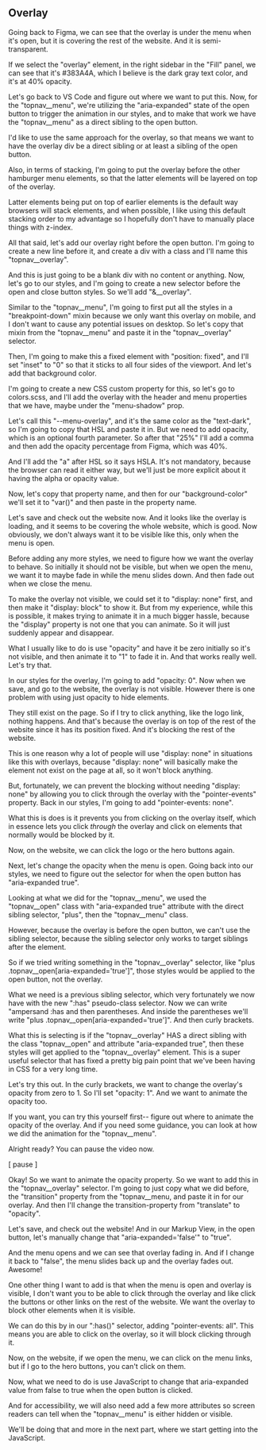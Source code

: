 ## Overlay

Going back to Figma, we can see that the overlay is under the menu when it's open, but it is covering the rest of the website. And it is semi-transparent.

If we select the "overlay" element, in the right sidebar in the "Fill" panel, we can see that it's #383A4A, which I believe is the dark gray text color, and it's at 40% opacity.

Let's go back to VS Code and figure out where we want to put this. Now, for the "topnav\_\_menu", we're utilizing the "aria-expanded" state of the open button to trigger the animation in our styles, and to make that work we have the "topnav\_\_menu" as a direct sibling to the open button.

I'd like to use the same approach for the overlay, so that means we want to have the overlay div be a direct sibling or at least a sibling of the open button.

Also, in terms of stacking, I'm going to put the overlay before the other hamburger menu elements, so that the latter elements will be layered on top of the overlay.

Latter elements being put on top of earlier elements is the default way browsers will stack elements, and when possible, I like using this default stacking order to my advantage so I hopefully don't have to manually place things with z-index.

All that said, let's add our overlay right before the open button. I'm going to create a new line before it, and create a div with a class and I'll name this "topnav\_\_overlay".

And this is just going to be a blank div with no content or anything. Now, let's go to our styles, and I'm going to create a new selector before the open and close button styles. So we'll add "&\_\_overlay".

Similar to the "topnav\_\_menu", I'm going to first put all the styles in a "breakpoint-down" mixin because we only want this overlay on mobile, and I don't want to cause any potential issues on desktop. So let's copy that mixin from the "topnav\_\_menu" and paste it in the "topnav\_\_overlay" selector.

Then, I'm going to make this a fixed element with "position: fixed", and I'll set "inset" to "0" so that it sticks to all four sides of the viewport. And let's add that background color.

I'm going to create a new CSS custom property for this, so let's go to colors.scss, and I'll add the overlay with the header and menu properties that we have, maybe under the "menu-shadow" prop.

Let's call this "--menu-overlay", and it's the same color as the "text-dark", so I'm going to copy that HSL and paste it in. But we need to add opacity, which is an optional fourth parameter. So after that "25%" I'll add a comma and then add the opacity percentage from Figma, which was 40%.

And I'll add the "a" after HSL so it says HSLA. It's not mandatory, because the browser can read it either way, but we'll just be more explicit about it having the alpha or opacity value.

Now, let's copy that property name, and then for our "background-color" we'll set it to "var()" and then paste in the property name.

Let's save and check out the website now. And it looks like the overlay is loading, and it seems to be covering the whole website, which is good. Now obviously, we don't always want it to be visible like this, only when the menu is open.

Before adding any more styles, we need to figure how we want the overlay to behave. So initially it should not be visible, but when we open the menu, we want it to maybe fade in while the menu slides down. And then fade out when we close the menu.

To make the overlay not visible, we could set it to "display: none" first, and then make it "display: block" to show it. But from my experience, while this is possible, it makes trying to animate it in a much bigger hassle, because the "display" property is not one that you can animate. So it will just suddenly appear and disappear.

What I usually like to do is use "opacity" and have it be zero initially so it's not visible, and then animate it to "1" to fade it in. And that works really well. Let's try that.

In our styles for the overlay, I'm going to add "opacity: 0". Now when we save, and go to the website, the overlay is not visible. However there is one problem with using just opacity to hide elements.

They still exist on the page. So if I try to click anything, like the logo link, nothing happens. And that's because the overlay is on top of the rest of the website since it has its position fixed. And it's blocking the rest of the website.

This is one reason why a lot of people will use "display: none" in situations like this with overlays, because "display: none" will basically make the element not exist on the page at all, so it won't block anything.

But, fortunately, we can prevent the blocking without needing "display: none" by allowing you to click through the overlay with the "pointer-events" property. Back in our styles, I'm going to add "pointer-events: none".

What this is does is it prevents you from clicking on the overlay itself, which in essence lets you click _through_ the overlay and click on elements that normally would be blocked by it.

Now, on the website, we can click the logo or the hero buttons again.

Next, let's change the opacity when the menu is open. Going back into our styles, we need to figure out the selector for when the open button has "aria-expanded true".

Looking at what we did for the "topnav\_\_menu", we used the "topnav\_\_open" class with "aria-expanded true" attribute with the direct sibling selector, "plus", then the "topnav\_\_menu" class.

However, because the overlay is before the open button, we can't use the sibling selector, because the sibling selector only works to target siblings after the element.

So if we tried writing something in the "topnav\_\_overlay" selector, like "plus .topnav\_\_open[aria-expanded='true']", those styles would be applied to the open button, not the overlay.

What we need is a previous sibling selector, which very fortunately we now have with the new ":has" pseudo-class selector. Now we can write "ampersand :has and then parentheses. And inside the parentheses we'll write "plus .topnav\_\_open[aria-expanded='true']". And then curly brackets.

What this is selecting is if the "topnav\_\_overlay" HAS a direct sibling with the class "topnav\_\_open" and attribute "aria-expanded true", then these styles will get applied to the "topnav\_\_overlay" element. This is a super useful selector that has fixed a pretty big pain point that we've been having in CSS for a very long time.

Let's try this out. In the curly brackets, we want to change the overlay's opacity from zero to 1. So I'll set "opacity: 1". And we want to animate the opacity too.

If you want, you can try this yourself first-- figure out where to animate the opacity of the overlay. And if you need some guidance, you can look at how we did the animation for the "topnav\_\_menu".

Alright ready? You can pause the video now.

[ pause ]

Okay! So we want to animate the opacity property. So we want to add this in the "topnav\_\_overlay" selector. I'm going to just copy what we did before, the "transition" property from the "topnav\_\_menu, and paste it in for our overlay. And then I'll change the transition-property from "translate" to "opacity".

Let's save, and check out the website! And in our Markup View, in the open button, let's manually change that "aria-expanded='false'" to "true".

And the menu opens and we can see that overlay fading in. And if I change it back to "false", the menu slides back up and the overlay fades out. Awesome!

One other thing I want to add is that when the menu is open and overlay is visible, I don't want you to be able to click through the overlay and like click the buttons or other links on the rest of the website. We want the overlay to block other elements when it is visible.

We can do this by in our ":has()" selector, adding "pointer-events: all". This means you are able to click on the overlay, so it will block clicking through it.

Now, on the website, if we open the menu, we can click on the menu links, but if I go to the hero buttons, you can't click on them.

Now, what we need to do is use JavaScript to change that aria-expanded value from false to true when the open button is clicked.

And for accessibility, we will also need add a few more attributes so screen readers can tell when the "topnav\_\_menu" is either hidden or visible.

We'll be doing that and more in the next part, where we start getting into the JavaScript.
